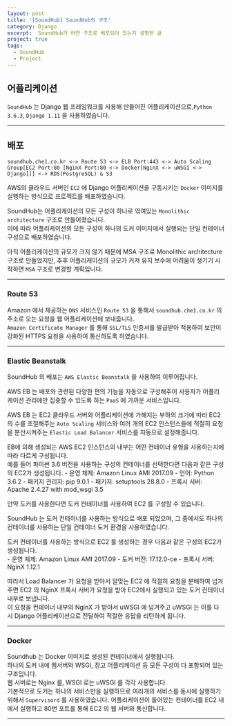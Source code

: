 ```yaml
---
layout: post
title: '[SoundHub] SoundHub의 구조'
category: Django
excerpt:  SoundHub가 어떤 구조로 배포되어 있는지 설명한 글
project: true
tags:
  - SoundHub
  - Project
---
```


## 어플리케이션

`SoundHub` 는 Django 웹 프레임워크를 사용해 만들어진 어플리케이션으로,`Python 3.6.3`, `Django 1.11` 을 사용하였습니다.

- - -

## 배포

```
soundhub.che1.co.kr <-> Route 53 <-> ELB Port:443 <-> Auto Scaling Group[EC2 Port:80 [NginX Port:80 <-> Docker[NginX <-> uWSGI <-> Django]]] <-> RDS(PostgreSQL) & S3
```
AWS의 클라우드 서버인 `EC2` 에 Django 어플리케이션을 구동시키는 `Docker` 이미지를 실행하는 방식으로 프로젝트를 배포하였습니다.  

SoundHub는 어플리케이션의 모든 구성이 하나로 엮여있는 `Monolithic architecture` 구조로 만들어졌습니다.  
이에 따라 어플리케이션의 모든 구성이 하나의 도커 이미지에서 실행되는 단일 컨테이너 구성으로 배포하였습니다.  

아직 어플리케이션의 규모가 크지 않기 때문에 MSA 구조로 Monolithic architecture 구조로 만들었지만, 추후 어플리케이션의 규모가 커져 유지 보수에 어려움이 생기기 시작하면 `MSA` 구조로 변경할 계획입니다.

- - -

### Route 53

Amazon 에서 제공하는 `DNS` 서비스인 `Route 53` 을 통해서 `soundhub.che1.co.kr` 의 주소로 오는 요청을 웹 어플리케이션에 보내줍니다.  
`Amazon Certificate Manager` 를 통해 `SSL/TLS` 인증서를 발급받아 적용하여 보안이 강화된 HTTPS 요청을 사용하여 통신하도록 하였습니다.

- - -

### Elastic Beanstalk

SoundHub 의 배포는 `AWS Elastic Beanstalk` 을 사용하여 이루어집니다.  

AWS EB 는 배포와 관련된 다양한 편의 기능을 자동으로 구성해주어 사용자가 어플리케이션 관리에만 집중할 수 있도록 하는 `PaaS` 에 가까운 서비스입니다.  

AWS EB 는 EC2 클라우드 서버와 어플리케이션에 가해지는 부하의 크기에 따라 EC2의 수를 조절해주는 `Auto Scaling` 서비스와 여러 개의 EC2 인스턴스들에 적절히 요청을 분산시켜주는 `Elastic Load Balancer` 서비스를 자동으로 설정해줍니다.  

EB에 의해 생성되는 AWS EC2 인스턴스의 내부는 어떤 컨테이너 유형을 사용하는지에 따라 다르게 구성됩니다.  
예를 들어 파이썬 3.6 버전을 사용하는 구성의 컨테이너를 선택한다면 다음과 같은 구성의 EC2가 생성됩니다.
    - 운영 체제: Amazon Linux AMI 2017.09
    - 언어: Python 3.6.2
    - 패키지 관리자: pip 9.0.1
    - 패키저: setuptools 28.8.0
    - 프록시 서버: Apache 2.4.27 with mod_wsgi 3.5

만약 도커를 사용한다면 도커 컨테이너를 사용하여 EC2 를 구성할 수 있습니다.  

SoundHub 는 도커 컨테이너를 사용하는 방식으로 배포 되었으며, 그 중에서도 하나의 컨테이너를 사용하는 단일 컨테이너 도커 환경을 사용하였습니다.  

도커 컨테이너를 사용하는 방식으로 EC2 를 생성하는 경우 다음과 같은 구성의 EC2가 생성됩니다.  
    - 운영 체제: Amazon Linux AMI 2017.09
    - 도커 버전: 17.12.0-ce
    - 프록시 서버: NginX 1.12.1

따라서 Load Balancer 가 요청을 받아서 알맞는 EC2 에 적절히 요청을 분배하여 넘겨주면 EC2 의 NginX 프록시 서버가 요청을 받아 EC2에서 실행되고 있는 도커 컨테이너 내부로 보냅니다.  
이 요청을 컨테이너 내부의 NginX 가 받아서 uWSGI 에 넘겨주고 uWSGI 는 이를 다시 Django 어플리케이션으로 전달하여 적절한 응답을 리턴하게 됩니다.
- - -

### Docker

Soundhub 는 Docker 이미지로 생성된 컨테이너에서 실행됩니다.  
하나의 도커 내에 웹서버와 WSGI, 장고 어플리케이션 등 모든 구성이 다 포함되어 있는 구조입니다.  
웹 서버로는 Nginx 를, WSGI 로는 uWSGI 를 각각 사용합니다.  
기본적으로 도커는 하나의 서비스만을 실행하므로 여러개의 서비스를 동시에 실행하기 위해서 `Supervisord` 를 사용하였습니다.
어플리케이션이 들어있는 컨테이너를 EC2 내에서 실행하고 80번 포트를 통해 EC2 의 웹 서버와 통신합니다.

- - -

### 

